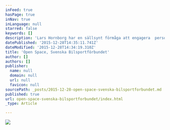 ```yaml
---
inFeed: true
hasPage: true
inNav: true
inLanguage: null
starred: false
keywords: []
description: 'Lars Hornborg har en sällsynt förmåga att engagera  personer i olika frågor och forum. Allt detta spretar inledningsvis åt alla olika håll och man undrar befogat hur det är möjligt att få ut något vettigt ur denna röra. Efter lite gruppdiskussioner,  korta presentationer och följt av en omröstning med små färgade prickar klarnar dock bilden.  Resultatet i form av ett fåtal konkreta punkter och arbetsområden som vaskats fram ur Lars filter leder till ett effektivt förändringsarbete oavsett vilken organisation det avser.  Kåge Schildt Förbundsordförande 2004 - 2014 Svenska Bilsportförbundet'
datePublished: '2015-12-28T14:35:11.741Z'
dateModified: '2015-12-28T14:34:19.310Z'
title: 'Open Space, Svenska Bilsportförbundet'
author: []
authors: []
publisher:
  name: null
  domain: null
  url: null
  favicon: null
sourcePath: _posts/2015-12-28-open-space-svenska-bilsportforbundet.md
published: true
url: open-space-svenska-bilsportforbundet/index.html
_type: Article

---
```

![](https://the-grid-user-content.s3-us-west-2.amazonaws.com/e4a2eb22-34a2-4866-96eb-0d5107418936.jpg)